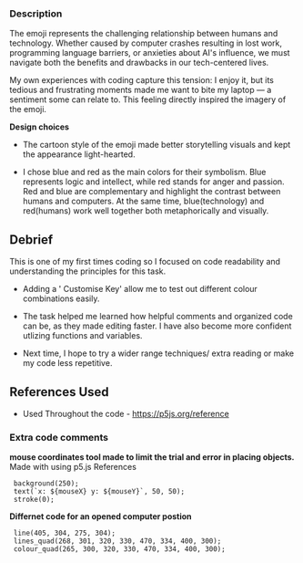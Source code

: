 ### **Description**

The emoji represents the challenging relationship between humans and technology. Whether caused by computer crashes resulting in lost work, programming language barriers, or anxieties about AI's influence, we must navigate both the benefits and drawbacks in our tech-centered lives.

My own experiences with coding capture this tension: I enjoy it, but its tedious and frustrating moments made me want to bite my laptop — a sentiment some can relate to. This feeling directly inspired the imagery of the emoji.


**Design choices**

- The cartoon style of the emoji made better storytelling visuals and kept the appearance light-hearted.

- I chose blue and red as the main colors for their symbolism. Blue represents logic and intellect, while red stands for anger and passion. Red and blue are complementary and highlight the contrast between humans and computers. At the same time, blue(technology) and red(humans) work well together both metaphorically and visually.


## Debrief

This is one of my first times coding so I focused on code readability and understanding the principles for this task.

- Adding a ' Customise Key' allow me to test out different colour combinations easily.

- The task helped me learned how helpful comments and organized code can be, as they made editing faster. I have also become more confident utlizing functions and variables. 

- Next time, I hope to try a wider range techniques/ extra reading or make my code less repetitive.


## References Used

 - Used Throughout the code - https://p5js.org/reference


### Extra code comments  

 **mouse coordinates tool made to limit the trial and error in placing objects.** Made with using p5.js References

     background(250);
     text(`x: ${mouseX} y: ${mouseY}`, 50, 50);
     stroke(0); 

**Differnet code for an opened computer postion**

     line(405, 304, 275, 304);
     lines_quad(268, 301, 320, 330, 470, 334, 400, 300);
     colour_quad(265, 300, 320, 330, 470, 334, 400, 300);


